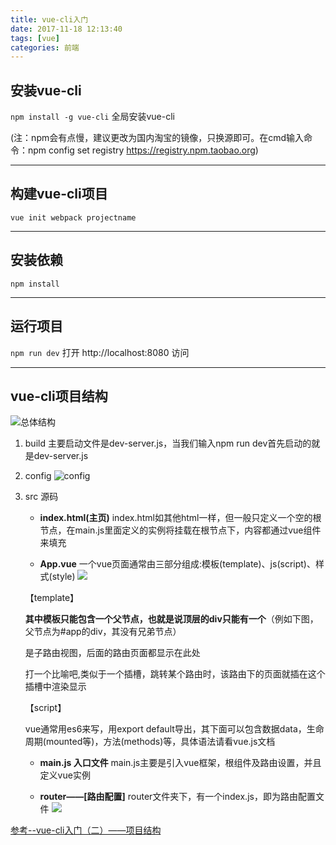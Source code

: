 ```yaml
---
title: vue-cli入门
date: 2017-11-18 12:13:40
tags: [vue]
categories: 前端
---
```


## 安装vue-cli

`npm install -g vue-cli` 全局安装vue-cli

(注：npm会有点慢，建议更改为国内淘宝的镜像，只换源即可。在cmd输入命令：npm config set registry https://registry.npm.taobao.org)

---

## 构建vue-cli项目

`vue init webpack projectname`

---

## 安装依赖
`npm install`

---
## 运行项目

`npm run dev`
打开 http://localhost:8080 访问

---

## vue-cli项目结构

![总体结构](http://upload-images.jianshu.io/upload_images/5700710-cebf33ac17019737.png?imageMogr2/auto-orient/strip%7CimageView2/2/w/1240)

1. build
主要启动文件是dev-server.js，当我们输入npm run dev首先启动的就是dev-server.js

2. config
![config](http://upload-images.jianshu.io/upload_images/5700710-81ac9bc6b912d0fc.png?imageMogr2/auto-orient/strip%7CimageView2/2/w/1240)

3. src 源码
    -  **index.html(主页)**
    index.html如其他html一样，但一般只定义一个空的根节点，在main.js里面定义的实例将挂载在根节点下，内容都通过vue组件来填充

    - **App.vue**
    一个vue页面通常由三部分组成:模板(template)、js(script)、样式(style)
    ![](http://upload-images.jianshu.io/upload_images/5700710-6b6087ca3510a257.png?imageMogr2/auto-orient/strip%7CimageView2/2/w/1240)

    【template】

    **其中模板只能包含一个父节点，也就是说顶层的div只能有一个**（例如下图，父节点为#app的div，其没有兄弟节点）

    <router-view></router-view>是子路由视图，后面的路由页面都显示在此处

    打一个比喻吧,<router-view>类似于一个插槽，跳转某个路由时，该路由下的页面就插在这个插槽中渲染显示

    【script】

    vue通常用es6来写，用export default导出，其下面可以包含数据data，生命周期(mounted等)，方法(methods)等，具体语法请看vue.js文档

    - **main.js 入口文件**
    main.js主要是引入vue框架，根组件及路由设置，并且定义vue实例

    - **router——[路由配置]**
    router文件夹下，有一个index.js，即为路由配置文件
    ![](http://upload-images.jianshu.io/upload_images/5700710-547eb7db1fbff32f.png?imageMogr2/auto-orient/strip%7CimageView2/2/w/1240)



[参考--vue-cli入门（二）——项目结构](http://www.jianshu.com/p/7006a663fb9f)



